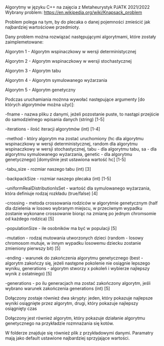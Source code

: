 Algorytmy w języku C++ na zajęcia z Metaheurystyk PJATK 2021/2022
Wybrany problem: https://en.wikipedia.org/wiki/Knapsack_problem

Problem polega na tym, by do plecaka o danej pojemności zmieścić jak najbardziej wartościowe przedmioty.

Dany problem można rozwiązać następującymi algorytmami, które zostały zaimplemetowane:

Algorytm 1 - Algorytm wspinaczkowy w wersji deterministycznej

Algorytm 2 - Algorytm wspinaczkowy w wersji stochastycznej

Algorytm 3 - Algorytm tabu

Algorytm 4 - Algorytm symulowanego wyżarzania

Algorytm 5 - Algorytm genetyczny


Podczas uruchamiania możnna wywołać następujące argumenty [do których algorytmów można użyć]:

-fname - nazwa pliku z danymi, jeżeli pozostanie puste, to nastąpi przejście do samodzielnego wpisania danych (string) [1-5]

-iterations - ilość iteracji algorytmów (int) [1-4]

-method - który algorytm ma zostać uruchomiony (hc dla algorytmu wspinaczkowy w wersji deterministycznej, random dla algorytmu wspinaczkowy w wersji stochastycznej, tabu - dla algorytmu tabu, sa - dla algorytmu symulowanego wyżarzania, genetic - dla algorytmu genetycznego) [domyślnie jest ustawiona wartość hc] [1-5]

-tabu_size - rozmiar naszego tabu (int) [3]

-backpackSize - rozmiar naszego plecaka (int) [1-5]

-uniformRealDistributionIsSet - wartość dla symulowanego wyżarzania, która definiuje rodzaj rozkładu (true/false) [4]

-crossing - metoda crossowania rodziców w algorytmie genetycznym (half dla dzielenia w losowo wybranym miejscu, w przeciwnym wypadku zostanie wykonane crossowanie biorąc na zmianę po jednym chromsomie od każdego rodzica) [5]

-populationSize - ile osobników ma być w populacji [5]

-mutation - rodzaj mutowania utworzonych dzieci (random - losowy chromosom mutuje, w innym wypadku losowemu dziecku zostanie zmieniony pierwszy bit) [5]

-ending - warunek do zakończenia algorytmu genetycznego (best - algorytm zakończy się, jeżeli następne pokolenie nie osiągnie lepszego wyniku, generations - algorytm stworzy x pokoleń i wybierze najlepszy wynik z ostatniego) [5]

-generations - po ilu generacjach ma zostać zakończony algorytm, jeśli wybrano warunek zakończenia generations (int) [5]

Dołączony zostaje również dwa skrypty: jeden, który pokazuje najlepsze wyniki osiągnięte przez algorytm, drugi, który pokazuje najlepszy osiągnięty czas

Dołączony jest również algorytm, który pokazuje działanie algorytmu genetycznego na przykładzie rozmnażania się kotów.

W folderze znajduje się również plik z przykładowymi danymi. Paramatry mają jako default ustawione najbardziej sprzyjające wartości.
